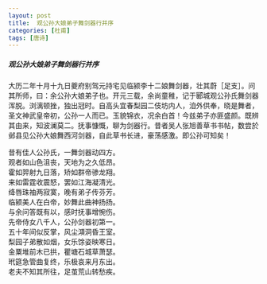 ```yaml
---
layout: post
title:  观公孙大娘弟子舞剑器行并序
categories: [杜甫]
tags: [唐诗]
---
```


##### 观公孙大娘弟子舞剑器行并序

大历二年十月十九日夔府别驾元持宅见临颍李十二娘舞剑器，壮其蔚［足支］。问
其所师，曰：余公孙大娘弟子也。开元三载，余尚童稚，记于郾城观公孙氏舞剑器
浑脱。浏漓顿挫，独出冠时。自高头宜春梨园二伎坊内人，洎外供奉，晓是舞者，
圣文神武皇帝初，公孙一人而已。玉貌锦衣，况余白首！今兹弟子亦匪盛颜。既辨
其由来，知波澜莫二。抚事慷慨，聊为剑器行。昔者吴人张旭善草书书帖，数尝於
邺县见公孙大娘舞西河剑器，自此草书长进，豪荡感激。即公孙可知矣！


昔有佳人公孙氏，一舞剑器动四方。<br>
观者如山色沮丧，天地为之久低昂。<br>
霍如羿射九日落，矫如群帝骖龙翔。<br>
来如雷霆收震怒，罢如江海凝清光。<br>
绛唇珠袖两寂寞，晚有弟子传芬芳。<br>
临颍美人在白帝，妙舞此曲神扬扬。<br>
与余问答既有以，感时抚事增惋伤。<br>
先帝侍女八千人，公孙剑器初第一。<br>
五十年间似反掌，风尘澒洞昏王室。<br>
梨园子弟散如烟，女乐馀姿映寒日。<br>
金粟堆前木已拱，瞿塘石城草萧瑟。<br>
玳筵急管曲复终，乐极哀来月东出。<br>
老夫不知其所往，足茧荒山转愁疾。<br>






























